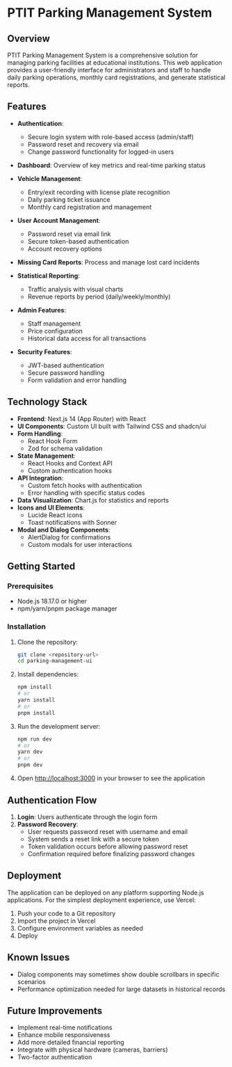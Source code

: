 # PTIT Parking Management System

## Overview

PTIT Parking Management System is a comprehensive solution for managing parking facilities at educational institutions. This web application provides a user-friendly interface for administrators and staff to handle daily parking operations, monthly card registrations, and generate statistical reports.

## Features

- **Authentication**:
  - Secure login system with role-based access (admin/staff)
  - Password reset and recovery via email
  - Change password functionality for logged-in users
  
- **Dashboard**: Overview of key metrics and real-time parking status

- **Vehicle Management**:
  - Entry/exit recording with license plate recognition
  - Daily parking ticket issuance
  - Monthly card registration and management

- **User Account Management**:
  - Password reset via email link
  - Secure token-based authentication
  - Account recovery options

- **Missing Card Reports**: Process and manage lost card incidents

- **Statistical Reporting**:
  - Traffic analysis with visual charts
  - Revenue reports by period (daily/weekly/monthly)
  
- **Admin Features**:
  - Staff management
  - Price configuration
  - Historical data access for all transactions

- **Security Features**:
  - JWT-based authentication
  - Secure password handling
  - Form validation and error handling

## Technology Stack

- **Frontend**: Next.js 14 (App Router) with React
- **UI Components**: Custom UI built with Tailwind CSS and shadcn/ui
- **Form Handling**:
  - React Hook Form
  - Zod for schema validation
- **State Management**: 
  - React Hooks and Context API
  - Custom authentication hooks
- **API Integration**: 
  - Custom fetch hooks with authentication
  - Error handling with specific status codes
- **Data Visualization**: Chart.js for statistics and reports
- **Icons and UI Elements**:
  - Lucide React icons
  - Toast notifications with Sonner
- **Modal and Dialog Components**: 
  - AlertDialog for confirmations
  - Custom modals for user interactions

## Getting Started

### Prerequisites

- Node.js 18.17.0 or higher
- npm/yarn/pnpm package manager

### Installation

1. Clone the repository:
   ```bash
   git clone <repository-url>
   cd parking-management-ui
   ```

2. Install dependencies:
   ```bash
   npm install
   # or
   yarn install
   # or
   pnpm install
   ```

3. Run the development server:
   ```bash
   npm run dev
   # or
   yarn dev
   # or 
   pnpm dev
   ```

4. Open [http://localhost:3000](http://localhost:3000) in your browser to see the application

## Authentication Flow

1. **Login**: Users authenticate through the login form
2. **Password Recovery**:
   - User requests password reset with username and email
   - System sends a reset link with a secure token
   - Token validation occurs before allowing password reset
   - Confirmation required before finalizing password changes

## Deployment

The application can be deployed on any platform supporting Node.js applications. For the simplest deployment experience, use Vercel:

1. Push your code to a Git repository
2. Import the project in Vercel
3. Configure environment variables as needed
4. Deploy

## Known Issues

- Dialog components may sometimes show double scrollbars in specific scenarios
- Performance optimization needed for large datasets in historical records

## Future Improvements

- Implement real-time notifications
- Enhance mobile responsiveness
- Add more detailed financial reporting
- Integrate with physical hardware (cameras, barriers)
- Two-factor authentication
